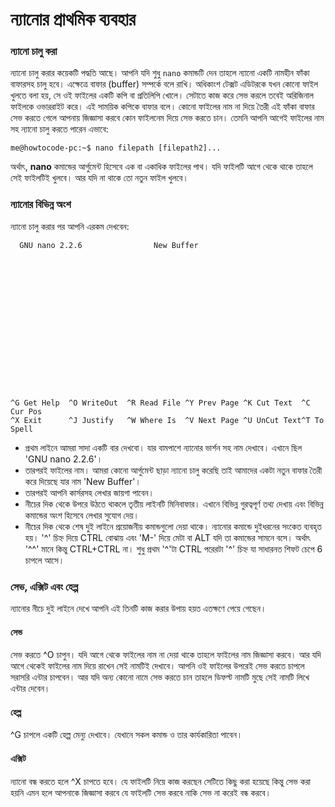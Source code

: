 # ন্যানোর প্রাথমিক ব্যবহার #

### ন্যানো চালু করা ###

ন্যানো চালু করার কয়েকটি পদ্ধতি আছে। আপনি যদি শুধু `nano` কমান্ডটি দেন তাহলে ন্যানো একটি নামহীন ফাঁকা বাফারসহ চালু হবে। এক্ষেত্রে বাফার (buffer) সম্পর্কে বলে রাখি। অধিকাংশ টেক্সট এডিটরকে যখন কোনো ফাইল খুলতে বলা হয়, সে ওই ফাইলের একটি কপি বা প্রতিলিপি খোলে। সেটাতে কাজ করে সেভ করলে তবেই অরিজিনাল ফাইলকে ওভাররাইট করে। এই সাময়িক কপিকে বাফার বলে। কোনো ফাইলের নাম না দিয়ে তৈরী এই ফাঁকা বাফার সেভ করতে গেলে আপনায় জিজ্ঞাসা করবে কোন ফাইলনেম দিয়ে সেভ করতে চান। তেমনি আপনি আগেই ফাইলের নাম সহ ন্যানো চালু করতে পারেন এভাবে:

```
me@howtocode-pc:~$ nano filepath [filepath2]...
```

অর্থাৎ, **nano** কমান্ডের আর্গুমেন্ট হিসেবে এক বা একাধিক ফাইলের পাথ। যদি ফাইলটি আগে থেকে থাকে তাহলে সেই ফাইলটিই খুলবে। আর যদি না থাকে তো নতুন ফাইল খুলবে।

### ন্যানোর বিভিন্ন অংশ ###

ন্যানো চালু করার পর আপনি এরকম দেখবেন:

```
  GNU nano 2.2.6                New Buffer                                        

















^G Get Help  ^O WriteOut  ^R Read File ^Y Prev Page ^K Cut Text  ^C Cur Pos
^X Exit      ^J Justify   ^W Where Is  ^V Next Page ^U UnCut Text^T To Spell
```

*  প্রথম লাইনে আমরা সাদা একটি বার দেখবো। যার বামপাশে ন্যানোর ভার্শন সহ নাম দেখাবে। এখানে ছিল 'GNU nano 2.2.6'।
*  তারপরই ফাইলের নাম। আমরা কোনো আর্গুমেন্ট ছাড়া ন্যানো চালু করেছি তাই আমাদের একটা নতুন বাফার তৈরী করে দিয়েছে যার নাম 'New Buffer'।
*  তারপরই আপনি কার্সরসহ লেখার জায়গা পাবেন।
*  নীচের দিক থেকে উপরে উঠতে থাকলে তৃতীয় লাইনটি মিনিবাফার। এখানে বিভিন্ন গুরত্বপূর্ণ তথ্য দেখায় এবং বিভিন্ন কমান্ডের অংশ হিসেবে লেখার সুযোগ দেয়।
*  নীচের দিক থেকে শেষ দুই লাইনে প্রয়োজনীয় কমান্ডগুলো দেয়া থাকে। ন্যানোর কমান্ডে দুইধরনের সংকেত ব্যবহৃত হয়। '^' চিহ্ন দিয়ে CTRL বোঝায় এবং 'M-' দিয়ে মেটা বা ALT যদি তা কমান্ডের সামনে বসে। অর্থাৎ '^^' মানে কিন্তু CTRL+CTRL না। শুধু প্রথম '^'টা CTRL পরেরটা '^' চিহ্ন যা সাধারনত শিফট চেপে 6 চাপলে আসে।

### সেভ, এক্সিট এবং হেল্প ###

ন্যানোর নীচে দুই লাইনে দেখে আপনি এই তিনটি কাজ করার উপায় হয়ত এতক্ষণে পেয়ে গেছেন।

#### সেভ ####

সেভ করতে ^O চাপুন। যদি আগে থেকে ফাইলের নাম না দেয়া থাকে তাহলে ফাইলের নাম জিজ্ঞাসা করবে। আর যদি আগে থেকেই ফাইলের নাম দিয়ে রাখেন সেই নামটিই দেখাবে। আপনি ওই ফাইলের উপরেই সেভ করতে চাপলে সরাসরি এন্টার চাপবেন। আর যদি অন্য কোনো নামে সেভ করতে চান তাহলে ডিফল্ট নামটি মুছে সেই নামটি লিখে এন্টার দেবেন।

#### হেল্প ####

^G চাপলে একটি হেল্প মেন্যু দেখাবে। যেখানে সকল কমান্ড ও তার কার্যকারিতা পাবেন।

#### এক্সিট ####

ন্যানো বন্ধ করতে হলে ^X চাপতে হবে। যে ফাইলটি নিয়ে কাজ করছেন সেটিতে কিছু করা হয়েছে কিন্তু সেভ করা হয়নি এমন হলে আপনাকে জিজ্ঞাসা করবে যে ফাইলটি সেভ করবে নাকি সেভ না করেই বন্ধ করবে।